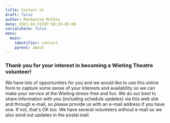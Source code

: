 ```yaml
---
title: Contact Us
draft: false
author: Mackenzie McFate
date: 2021-03-31T07:50:29-05:00
socialshare: false
menu: 
  main: 
    identifier: contact
    parent: about
---
```


### Thank you for your interest in becoming a Wieting Theatre volunteer!

We have lots of opportunities for you and we would like to use this online form to capture some sense of your interests and availability so we can make your service at the Wieting stress-free and fun.  We do our best to share information with you (including schedule updates) via this web site and through e-mail, so please provide us with an e-mail address if you have one.  If not, that's OK too.  We have several volunteers without e-mail so we also send out updates in the postal mail. 
